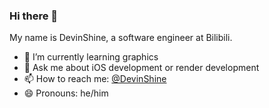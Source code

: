 ### Hi there 👋

My name is DevinShine, a software engineer at Bilibili.

- 🌱 I’m currently learning graphics
- 💬 Ask me about iOS development or render development
- 📫 How to reach me: [@DevinShine](https://github.com/DevinShine)
- 😄 Pronouns: he/him

